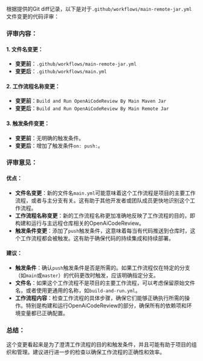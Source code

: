 根据提供的Git diff记录，以下是对于`.github/workflows/main-remote-jar.yml`文件变更的代码评审：

### 评审内容：

#### 1. 文件名变更：
- **变更前**：`.github/workflows/main-remote-jar.yml`
- **变更后**：`.github/workflows/main.yml`

#### 2. 工作流程名称变更：
- **变更前**：`Build and Run OpenAiCodeReview By Main Maven Jar`
- **变更后**：`Build and Run OpenAiCodeReview By Main Remote Jar`

#### 3. 触发条件变更：
- **变更前**：无明确的触发条件。
- **变更后**：增加了触发条件`on: push:`。

### 评审意见：

#### 优点：
- **文件名变更**：新的文件名`main.yml`可能意味着这个工作流程是项目的主要工作流程，或者与主分支有关。这有助于其他开发者或团队成员更快地识别这个工作流程。
- **工作流程名称变更**：新的工作流程名称更加准确地反映了工作流程的目的，即构建和运行与主远程仓库相关的OpenAiCodeReview。
- **触发条件变更**：添加了`push`触发条件，这意味着每当有代码推送到仓库时，这个工作流程都会被触发。这有助于确保代码的持续集成和持续部署。

#### 建议：
- **触发条件**：确认`push`触发条件是否是所需的。如果工作流程仅在特定的分支（如`main`或`master`）的代码更改时触发，应该明确指定分支。
- **文件名**：如果这个工作流程不是项目的主要工作流程，可以考虑保留原始文件名，或者使用更通用的名称，如`build-and-run.yml`。
- **工作流程内容**：检查工作流程的具体步骤，确保它们能够正确执行所需的操作。特别是构建和运行OpenAiCodeReview的部分，确保所有的依赖项和环境变量都已正确配置。

### 总结：
这个变更看起来是为了澄清工作流程的目的和触发条件，并且可能有助于项目的组织和管理。建议进行进一步的检查以确保工作流程的正确性和效率。